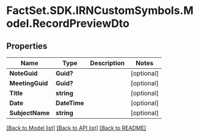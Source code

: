 # FactSet.SDK.IRNCustomSymbols.Model.RecordPreviewDto

## Properties

Name | Type | Description | Notes
------------ | ------------- | ------------- | -------------
**NoteGuid** | **Guid?** |  | [optional] 
**MeetingGuid** | **Guid?** |  | [optional] 
**Title** | **string** |  | [optional] 
**Date** | **DateTime** |  | [optional] 
**SubjectName** | **string** |  | [optional] 

[[Back to Model list]](../README.md#documentation-for-models) [[Back to API list]](../README.md#documentation-for-api-endpoints) [[Back to README]](../README.md)

